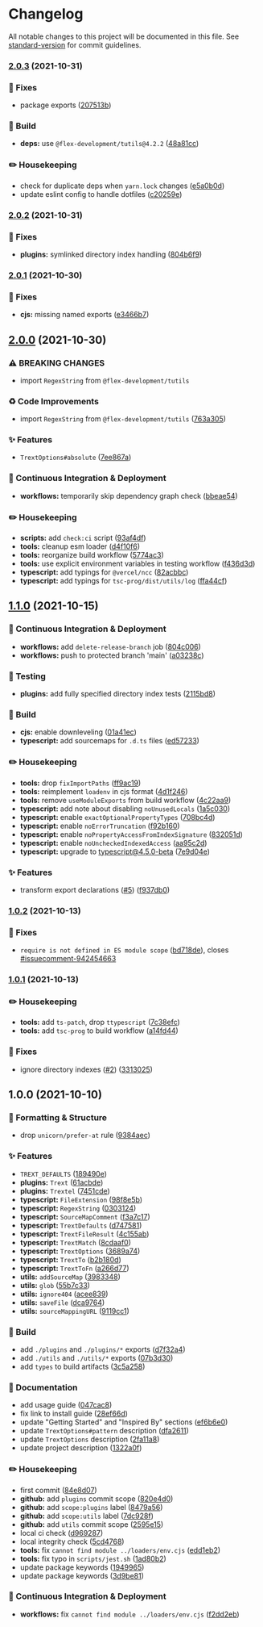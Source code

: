 # Changelog

All notable changes to this project will be documented in this file. See [standard-version](https://github.com/conventional-changelog/standard-version) for commit guidelines.

### [2.0.3](https://github.com/flex-development/trext/compare/trext@2.0.2...trext@2.0.3) (2021-10-31)

### :bug: Fixes

* package exports ([207513b](https://github.com/flex-development/trext/commit/207513b0f2f8af721f6c2c59c64df7c4ac616a7e))

### :hammer: Build

* **deps:** use `@flex-development/tutils@4.2.2` ([48a81cc](https://github.com/flex-development/trext/commit/48a81cc682eb83baa69418cba3266077329efce9))

### :pencil2: Housekeeping

* check for duplicate deps when `yarn.lock` changes ([e5a0b0d](https://github.com/flex-development/trext/commit/e5a0b0ddb2ef21101acc16fd74165ebf3a0321bd))
* update eslint config to handle dotfiles ([c20259e](https://github.com/flex-development/trext/commit/c20259e187d0dcb977ea6511e341bb17281916bc))

### [2.0.2](https://github.com/flex-development/trext/compare/trext@2.0.1...trext@2.0.2) (2021-10-31)

### :bug: Fixes

* **plugins:** symlinked directory index handling ([804b6f9](https://github.com/flex-development/trext/commit/804b6f99aea7acba57917ad5522237701a6c6863))

### [2.0.1](https://github.com/flex-development/trext/compare/trext@2.0.0...trext@2.0.1) (2021-10-30)

### :bug: Fixes

* **cjs:** missing named exports ([e3466b7](https://github.com/flex-development/trext/commit/e3466b713e342ac7b491f2753310a5ecdd171168))

## [2.0.0](https://github.com/flex-development/trext/compare/trext@1.1.0...trext@2.0.0) (2021-10-30)

### ⚠ BREAKING CHANGES

* import `RegexString` from `@flex-development/tutils`

### :recycle: Code Improvements

* import `RegexString` from `@flex-development/tutils` ([763a305](https://github.com/flex-development/trext/commit/763a30542fbcb6c634baa50add0029ab99a49b09))

### :sparkles: Features

* `TrextOptions#absolute` ([7ee867a](https://github.com/flex-development/trext/commit/7ee867ac7890d40e325a5e701186dd730063e0e7))

### :truck: Continuous Integration & Deployment

* **workflows:** temporarily skip dependency graph check ([bbeae54](https://github.com/flex-development/trext/commit/bbeae54f1f0a0b305aeb3893d5df955bbecf93d7))

### :pencil2: Housekeeping

* **scripts:** add `check:ci` script ([93af4df](https://github.com/flex-development/trext/commit/93af4dfc36e0a2d85689577cebaf66ac79eb6793))
* **tools:** cleanup esm loader ([d4f10f6](https://github.com/flex-development/trext/commit/d4f10f699b3751e53cbaf26816eca9945a0220cd))
* **tools:** reorganize build workflow ([5774ac3](https://github.com/flex-development/trext/commit/5774ac33cfc0c7759328d4a28c73d4d0b28b8728))
* **tools:** use explicit environment variables in testing workflow ([f436d3d](https://github.com/flex-development/trext/commit/f436d3d4edb4dba085fe29d2185e9c9351c15766))
* **typescript:** add typings for `@vercel/ncc` ([82acbbc](https://github.com/flex-development/trext/commit/82acbbca51ac6e8da1704e57a5fb55abfb2ed3fa))
* **typescript:** add typings for `tsc-prog/dist/utils/log` ([ffa44cf](https://github.com/flex-development/trext/commit/ffa44cf4da7ad5e166fb7192862f49ef7e187147))

## [1.1.0](https://github.com/flex-development/trext/compare/trext@1.0.2...trext@1.1.0) (2021-10-15)

### :truck: Continuous Integration & Deployment

* **workflows:** add `delete-release-branch` job ([804c006](https://github.com/flex-development/trext/commit/804c00622ba9734ed9177a9941bc4b25a908b8f3))
* **workflows:** push to protected branch 'main' ([a03238c](https://github.com/flex-development/trext/commit/a03238c84113788b5fd84bd731f162492c09a587))

### :robot: Testing

* **plugins:** add fully specified directory index tests ([2115bd8](https://github.com/flex-development/trext/commit/2115bd8b901c898bb319f9ef69b73db3eaa6a551))

### :hammer: Build

* **cjs:** enable downleveling ([01a41ec](https://github.com/flex-development/trext/commit/01a41ecad5e879195b9cfb9eb53ca5ebc32ce8c9))
* **typescript:** add sourcemaps for `.d.ts` files ([ed57233](https://github.com/flex-development/trext/commit/ed57233cd3f5d1a1e89c4cff1262c3a26a1e0db0))

### :pencil2: Housekeeping

* **tools:** drop `fixImportPaths` ([ff9ac19](https://github.com/flex-development/trext/commit/ff9ac19e9cfdbb7def399472ec64826e51451584))
* **tools:** reimplement `loadenv` in cjs format ([4d1f246](https://github.com/flex-development/trext/commit/4d1f2468142480d99d5f8dd207b0a2403a68972e))
* **tools:** remove `useModuleExports` from build workflow ([4c22aa9](https://github.com/flex-development/trext/commit/4c22aa921099abb99e6a947e4b67f4db2f47687e))
* **typescript:** add note about disabling `noUnusedLocals` ([1a5c030](https://github.com/flex-development/trext/commit/1a5c030e1fcf8ca4cffa019294ae8aea552f0a04))
* **typescript:** enable `exactOptionalPropertyTypes` ([708bc4d](https://github.com/flex-development/trext/commit/708bc4d00e05eb4e2050877ddd341e0b815758f3))
* **typescript:** enable `noErrorTruncation` ([f92b160](https://github.com/flex-development/trext/commit/f92b160ed029efe49326c88cbcaabb0818cdf0b0))
* **typescript:** enable `noPropertyAccessFromIndexSignature` ([832051d](https://github.com/flex-development/trext/commit/832051da0b8ec298d4c8a40e4aea72bee2d9fad9))
* **typescript:** enable `noUncheckedIndexedAccess` ([aa95c2d](https://github.com/flex-development/trext/commit/aa95c2d4b2d732bf4dd2d7a4c77d2fc02b2752ba))
* **typescript:** upgrade to typescript@4.5.0-beta ([7e9d04e](https://github.com/flex-development/trext/commit/7e9d04e5eef3fa3b224bcf69adb220ccbe09b089))

### :sparkles: Features

* transform export declarations ([#5](https://github.com/flex-development/trext/issues/5)) ([f937db0](https://github.com/flex-development/trext/commit/f937db042a4f6611636dad64d1b91e8439ea3161))

### [1.0.2](https://github.com/flex-development/trext/compare/trext@1.0.1...trext@1.0.2) (2021-10-13)

### :bug: Fixes

* `require is not defined in ES module scope` ([bd718de](https://github.com/flex-development/trext/commit/bd718de092a57051ef67527cfba9853bef9a5418)), closes [#issuecomment-942454663](https://github.com/flex-development/trext/issues/issuecomment-942454663)

### [1.0.1](https://github.com/flex-development/trext/compare/trext@1.0.0...trext@1.0.1) (2021-10-13)

### :pencil2: Housekeeping

* **tools:** add `ts-patch`, drop `ttypescript` ([7c38efc](https://github.com/flex-development/trext/commit/7c38efc692f46475968615dfd01725e0cc030f21))
* **tools:** add `tsc-prog` to build workflow ([a14fd44](https://github.com/flex-development/trext/commit/a14fd445c80d5e8b035411a37492245dad2ddbe2))

### :bug: Fixes

* ignore directory indexes ([#2](https://github.com/flex-development/trext/issues/2)) ([3313025](https://github.com/flex-development/trext/commit/3313025188ad91a7d1181ca21464aec01558274a))

## 1.0.0 (2021-10-10)

### :nail_care: Formatting & Structure

* drop `unicorn/prefer-at` rule ([9384aec](https://github.com/flex-development/trext/commit/9384aec28a1dbcdf4760f19f8fc31cb6758b0554))

### :sparkles: Features

* `TREXT_DEFAULTS` ([189490e](https://github.com/flex-development/trext/commit/189490e06a21cb27ab001a2231bf7102fc4958b2))
* **plugins:** `Trext` ([61acbde](https://github.com/flex-development/trext/commit/61acbde02b8f7f25eb5c4326f522543ef4a3d233))
* **plugins:** `Trextel` ([7451cde](https://github.com/flex-development/trext/commit/7451cdee077d22044c3b026c886b2800733ac234))
* **typescript:** `FileExtension` ([98f8e5b](https://github.com/flex-development/trext/commit/98f8e5bb2bd3131ce2a7a3aef1ccb608de384d17))
* **typescript:** `RegexString` ([0303124](https://github.com/flex-development/trext/commit/0303124cabf65680405b3666765fa05d5f301778))
* **typescript:** `SourceMapComment` ([f3a7c17](https://github.com/flex-development/trext/commit/f3a7c17c4129bed386523f653edde3ce50859aee))
* **typescript:** `TrextDefaults` ([d747581](https://github.com/flex-development/trext/commit/d747581ac7bbefcf30062ab5a41d865d2a7cdbe0))
* **typescript:** `TrextFileResult` ([4c155ab](https://github.com/flex-development/trext/commit/4c155ab0a898c18b9b14b6285fd2261d1209e53d))
* **typescript:** `TrextMatch` ([8cdaaf0](https://github.com/flex-development/trext/commit/8cdaaf05e87a96da23906b56af51eaf3095ade04))
* **typescript:** `TrextOptions` ([3689a74](https://github.com/flex-development/trext/commit/3689a74aa22a88c22b990d8d4378e3717f6935a3))
* **typescript:** `TrextTo` ([b2b180d](https://github.com/flex-development/trext/commit/b2b180d8cd59405bc9aed2c3a28e9aebf483a232))
* **typescript:** `TrextToFn` ([a266d77](https://github.com/flex-development/trext/commit/a266d77009bb7eb8650a61a073906931e4427794))
* **utils:** `addSourceMap` ([3983348](https://github.com/flex-development/trext/commit/3983348e03e499a399f75596b7ce3012b828f831))
* **utils:** `glob` ([55b7c33](https://github.com/flex-development/trext/commit/55b7c334ce9d731f1364942ca763e7dffd9eaf8e))
* **utils:** `ignore404` ([acee839](https://github.com/flex-development/trext/commit/acee839af5b53c98c45a02f439ca74a3f77297ac))
* **utils:** `saveFile` ([dca9764](https://github.com/flex-development/trext/commit/dca97641e60994b90a59d730a2e3f4ef0cca3933))
* **utils:** `sourceMappingURL` ([9119cc1](https://github.com/flex-development/trext/commit/9119cc17dd71e59b78b4d6a821d69d5066e46703))

### :hammer: Build

* add `./plugins` and `./plugins/*` exports ([d7f32a4](https://github.com/flex-development/trext/commit/d7f32a48237410bfbb457861cf758627dac22f9d))
* add `./utils` and `./utils/*` exports ([07b3d30](https://github.com/flex-development/trext/commit/07b3d309272c0e2439d379262b3b95c7ca968fef))
* add `types` to build artifacts ([3c5a258](https://github.com/flex-development/trext/commit/3c5a258dc553d284c6eb63675b94f84df29041d2))

### :book: Documentation

* add usage guide ([047cac8](https://github.com/flex-development/trext/commit/047cac8e3cc0f3620986adc2b9cb64202a8fcacc))
* fix link to install guide ([28ef66d](https://github.com/flex-development/trext/commit/28ef66dfb4bf69d4c6ad27248f1f0f553da6b8fa))
* update "Getting Started" and "Inspired By" sections ([ef6b6e0](https://github.com/flex-development/trext/commit/ef6b6e0a0358fc4d89bd6aee217eddb8efe90792))
* update `TrextOptions#pattern` description ([dfa2611](https://github.com/flex-development/trext/commit/dfa26118465a714fe99fe612a347f073fb1a5471))
* update `TrextOptions` description ([2fa11a8](https://github.com/flex-development/trext/commit/2fa11a86895f1b8840a73aa229394c36c5384d37))
* update project description ([1322a0f](https://github.com/flex-development/trext/commit/1322a0f248459c2b74b0b324a1d2883ed2f36673))

### :pencil2: Housekeeping

* first commit ([84e8d07](https://github.com/flex-development/trext/commit/84e8d07b2d961d0982ae7362567f24b945727ec8))
* **github:** add `plugins` commit scope ([820e4d0](https://github.com/flex-development/trext/commit/820e4d05855c2eca499754c08b4843cb0cf7c4b5))
* **github:** add `scope:plugins` label ([8479a56](https://github.com/flex-development/trext/commit/8479a56d14560c20d28b5a355bbe7086a69ba6e3))
* **github:** add `scope:utils` label ([7dc928f](https://github.com/flex-development/trext/commit/7dc928f5cefedcbd5446a73c5666482890783c91))
* **github:** add `utils` commit scope ([2595e15](https://github.com/flex-development/trext/commit/2595e153015b0438dd2b639c4d17cb922d671759))
* local ci check ([d969287](https://github.com/flex-development/trext/commit/d96928792a9f7cbbc5b6e7020b1334ba27ed307d))
* local integrity check ([5cd4768](https://github.com/flex-development/trext/commit/5cd47682a24eaae92a305e57fa7849d87bd42b1b))
* **tools:** fix `cannot find module ../loaders/env.cjs` ([edd1eb2](https://github.com/flex-development/trext/commit/edd1eb2f99fd9ef78834d4d925b47903981aa836))
* **tools:** fix typo in `scripts/jest.sh` ([1ad80b2](https://github.com/flex-development/trext/commit/1ad80b2950e3a45bc981c2f9ebd268cf2a6c3045))
* update package keywords ([1949965](https://github.com/flex-development/trext/commit/194996535c49f848b017db90666f46528aff5579))
* update package keywords ([3d9be81](https://github.com/flex-development/trext/commit/3d9be81478deac861260b4bcaf400cdbf7a859b1))

### :truck: Continuous Integration & Deployment

* **workflows:** fix `cannot find module ../loaders/env.cjs` ([f2dd2eb](https://github.com/flex-development/trext/commit/f2dd2ebff7ed3469f2921409fccd1ff699125d63))
